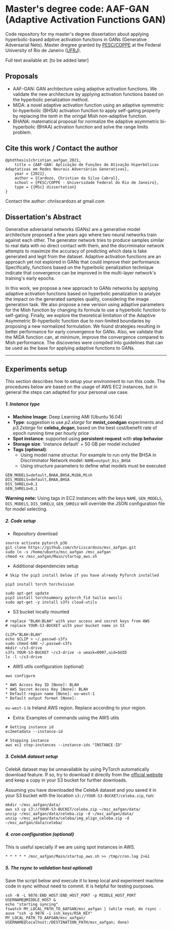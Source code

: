 # Master's degree code: AAF-GAN (Adaptive Activation Functions GAN)

Code repository for my master's degree dissertation about applying hyperbolic-based adptive activation functions in GANs (Generative Adversarial Nets). Master dregree granted by [PESC/COPPE](https://www.cos.ufrj.br/) at the Federal University of Rio de Janeiro ([UFRJ](http://ufrj.br/)).

Full text available at: [to be added later]


## Proposals

- AAF-GAN: GAN architecture using adaptive activation functions. We validate the new architecture by applying activation functions based on the hyperbolic penalization method.
- MiDA: a novel adaptive activation function using an adaptive symmetric bi-hyperbolic (BHSA) activation function to apply self-gating property by replacing the *tanh* in the oringal Mish non-adaptive function.
- BHANA: matematical proposal for normalize the adaptive asymmetric bi-hyperbolic (BHAA) activation function and solve the range limits problem.

## Cite this work / Contact the author

```
@phdthesis{christian_aafgan_2021,
    title = {AAF-GAN: Aplicação de Funções de Ativação Hiperbólicas Adaptativas em Redes Neurais Adversárias Generativas},
    year = {2021},
    author = {Cardozo, Christian da Silva Cabral},
    school = {PESC/COPPE - Universidade Federal do Rio de Janeiro},
    type = {{MSc} dissertation}
}
```

Contact the author: chriiscardozo at gmail.com

## Dissertation's Abstract

Generative adversarial networks (GANs) are a generative model architecture proposed a few years ago where two neural networks train against each other. The generator network tries to produce samples similar to real data with no direct contact with them, and the discriminator network attempts to maximize the accuracy of predicting which data is fake generated and legit from the dataset. Adaptive activation functions are an approach yet not explored in GANs that could improve their performance. Specifically, functions based on the hyperbolic penalization technique indicate that convergence can be improved in the multi-layer network's training's early epochs.

In this work, we propose a new approach to GANs networks by applying adaptive activation functions based on hyperbolic penalization to analyze the impact on the generated samples quality, considering the image generation task. We also propose a new version using adaptive parameters for the Mish function by changing its formula to use a hyperbolic function to self-gating. Finally, we explore the theoretical limitation of the Adaptive Asymmetric Bi-hyperbolic function due to non-limited boundaries by proposing a new normalized formulation. We found strategies resulting in better performance for early convergence for GANs. Also, we validate that the MiDA function can, at minimum, improve the convergence compared to Mish performance. The discoveries were compiled into guidelines that can be used as the base for applying adaptive functions to GANs.

---

## Experiments setup

This section describes how to setup your environment to run this code. The procedures below are based on the usage of AWS EC2 instances, but in general the steps can adapted for your personal use case.

##### 1. Instance type

* **Machine Image**: Deep Learning AMI (Ubuntu 16.04)
* **Type**: suggestion is use *p2.xlarge* for **mnist_condgan** experiments and *p3.2xlarge* for **celeba_dcgan**, based on the best cost/benefit rate of epoch running time per hourly price
* **Spot instance**: supported using **persistent request** with **stop behavior**
* **Storage size**: 'instance default' + 50 GB per model included
* **Tags (optional)**:
  * Using model name structur. For example to run only the BHSA in Discriminator Network model: `NAME=output_Dis_BHSA`
  * Using structure parameters to define what models must be executed
```
GEN_MODELS=default,BHAA,BHSA,MiDA,Mish
DIS_MODELS=default,BHAA,BHSA
DIS_SHRELU=0,1
GEN_SHRELU=0,1
```

**Warning note:** Using tags in EC2 instances with the keys `NAME`, `GEN_MODELS`, `DIS_MODELS`, `DIS_SHRELU`, `GEN_SHRELU` will override the JSON configuration file for model selecting. 

##### 2. Code setup

- Repository download

```
source activate pytorch_p36
git clone https://github.com/chriiscardozo/msc_aafgan.git
sudo ln -s /home/ubuntu/msc_aafgan /msc_aafgan
chmod +x /msc_aafgan/Main/startup_aws.sh
```

- Additional dependencies setup

```
# Skip the pip3 install below if you have already PyTorch installed

pip3 install torch torchvision
```

```
sudo apt-get update
pip3 install torchsummary pytorch_fid twilio awscli
sudo apt-get -y install s3fs cloud-utils
```

- S3 bucket locally mounted 

```
# replace "BLAH:BLAH" with your access and secret keys from AWS
# replace YOUR-S3-BUCKET with your bucket name in S3

CLIP="BLAH:BLAH"
echo $CLIP > ~/.passwd-s3fs
sudo chmod 600 ~/.passwd-s3fs
mkdir ~/s3-drive
s3fs YOUR-S3-BUCKET ~/s3-drive -o umask=0007,uid=$UID
ls -l ~/s3-drive
```

- AWS utils configuration (optional)

```
aws configure

* AWS Access Key ID [None]: BLAH
* AWS Secret Access Key [None]: BLAH
* Default region name [None]: eu-west-1
* Default output format [None]: 

```

`eu-west-1` is Ireland AWS region. Replace according to your region.

- Extra: Examples of commands using the AWS utils

```
# Getting instance id
ec2metadata --instance-id

# Stopping instance
aws ec2 stop-instances --instance-ids "INSTANCE-ID"
```

##### 3. CelebA dataset setup

CelebA dataset may be unnavailable by using PyTorch automatically download feature. If so, try to download it directly from the [official website](http://mmlab.ie.cuhk.edu.hk/projects/CelebA.html) and keep a copy in your S3 bucket for further downloads.

Assuming you have downloaded the CelebA dataset and you saved it in your S3 bucket with the location `s3://YOUR-S3-BUCKET/celeba.zip`, run:

```
mkdir ~/msc_aafgan/data/
aws s3 cp s3://YOUR-S3-BUCKET/celeba.zip ~/msc_aafgan/data/
unzip ~/msc_aafgan/data/celeba.zip -d ~/msc_aafgan/data/
unzip ~/msc_aafgan/data/celeba/img_align_celeba.zip -d ~/msc_aafgan/data/celeba/
```

##### 4. cron configuration (optional)

This is useful specially if we are using spot instances in AWS.

```
* * * * * /msc_aafgan/Main/startup_aws.sh >> /tmp/cron.log 2>&1
```

##### 5. The rsync to validation host optional)

Save the script below and execute it to keep local and experiment machine code in sync without need to commit. It is helpful for testing purposes.

```
ssh -N -L 9876:END_HOST:END_HOST_PORT -p MIDDLE_HOST_PORT USERNAME@MIDDLE_HOST &
echo "starting syncing"
fswatch MY_LOCAL_PATH_TO_AAFGAN/msc_aafgan | (while read; do rsync -auve "ssh -p 9876 -i ssh_keys/RSA_KEY" MY_LOCAL_PATH_TO_AAFGAN/msc_aafgan/ USERNAME@localhost:/DESTINATION_PATH/msc_aafgan; done)
```

